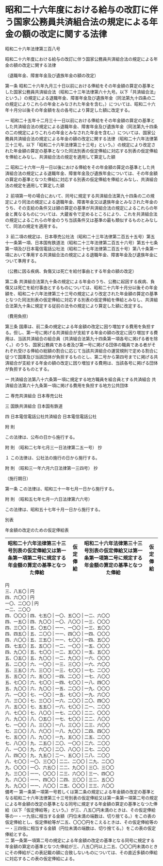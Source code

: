 # 昭和二十六年度における給与の改訂に伴う国家公務員共済組合法の規定による年金の額の改定に関する法律

昭和二十六年法律第三百八号

昭和二十六年度における給与の改訂に伴う国家公務員共済組合法の規定による年金の額の改定に関する法律

（退職年金、障害年金及び遺族年金の額の改定）

第一条 昭和二十六年九月三十日以前における俸給をその年金額の算定の基準とした国家公務員共済組合法（昭和二十三年法律第六十九号。以下「共済組合法」という。）の規定による退職年金、障害年金及び遺族年金（同法第九十四条の二の規定によりこれらの年金とみなされた年金を含む。）については、昭和二十六年十月分以後その年金額を左の各号により算定した額に改定する。

一 昭和二十五年十二月三十一日以前における俸給をその年金額の算定の基準とした共済組合法の規定による退職年金、障害年金及び遺族年金（同法第九十四条の二の規定によりこれらの年金とみなされた年金を含む。）については、国家公務員共済組合法の規定による年金の額の改定に関する法律（昭和二十六年法律第三十三号。以下「昭和二十六年法律第三十三号」という。）の規定により改定された年金額の算定の基準となつた同法別表の仮定俸給に対応する別表の仮定俸給を俸給とみなし、共済組合法の規定を適用して算定した額

二 昭和二十六年一月一日以後における俸給をその年金額の算定の基準とした共済組合法の規定による退職年金、障害年金及び遺族年金については、その年金額の算定の基準となつた俸給に対応する別表の仮定俸給を俸給とみなし、共済組合法の規定を適用して算定した額

２ 前項第一号の場合において、同号に規定する共済組合法第九十四条の二の規定により同法の規定による退職年金、障害年金又は遺族年金とみなされた年金のうち、その支給の条件又は額の算定の基準が共済組合法の規定によるこれらの年金と異なるものについては、大蔵省令で定めるところにより、これを共済組合法の規定によるこれらの年金のうち当該条件又は基準の最も類似するものとみなして、同法の規定を適用する。

３ 前二項の規定は、日本専売公社法（昭和二十三年法律第二百五十五号）第五十一条第一項、日本国有鉄道法（昭和二十三年法律第二百五十六号）第五十七条第一項及び日本電信電話公社法（昭和二十七年法律第二百五十号）第八十条第一項において準用する共済組合法の規定による退職年金、障害年金及び遺族年金について準用する。

（公務に因る疾病、負傷又は死亡を給付事由とする年金の額の改定）

第二条 共済組合法第九十条の規定による年金のうち、公務に起因する疾病、負傷又は死亡を給付事由とするものについては、昭和二十六年十月分以後その年金額を、昭和二十六年法律第三十三号の規定により改定された年金額の算定の基準となつた同法別表の仮定俸給に対応する別表の仮定俸給を俸給とみなし、共済組合法第九十条に規定する従前の法令の規定により算定した額に改定する。

（費用負担）

第三条 国庫は、前二条の規定による年金額の改定に因り増加する費用を負担する。但し、第一号に掲げる共済組合が支給する年金の額の改定に因り増加する費用は、当該共済組合の組合員（共済組合法第九十四条第一項各号に掲げる者を除く。）のうち、国家公務員である者及び第一号に掲げる団体の職員である者がそれぞれ受ける俸給の総額の割合に応じて当該共済組合の運営規則で定める割合に従つて国庫及び当該団体が負担するものとし、第二号から第四号までに掲げる共済組合が支給する年金の額の改定に因り増加する費用は、当該各号に掲げる団体が負担するものとする。

一 共済組合法第八十六条第一項に規定する地方職員を組合員とする共済組合 共済組合法第六十九条第一項に掲げる費用を負担する地方公共団体

二 専売共済組合 日本専売公社

三 国鉄共済組合 日本国有鉄道

四 日本電信電話公社共済組合 日本電信電話公社

附 則

この法律は、公布の日から施行する。

附 則 （昭和二七年七月三一日法律第二五一号） 抄

１ この法律は、公社法の施行の日から施行する。

附 則 （昭和三一年六月六日法律第一三四号） 抄

（施行期日）

第一条 この法律は、昭和三十一年七月一日から施行する。

附 則 （昭和五七年七月一六日法律第六六号）

この法律は、昭和五十七年十月一日から施行する。

別表

年金額の改定のための仮定俸給表

昭和二十六年法律第三十三号別表の仮定俸給又は第一条第一項第二号に規定する年金額の算定の基準となつた俸給 | 仮定俸給 | 昭和二十六年法律第三十三号別表の仮定俸給又は第一条第一項第二号に規定する年金額の算定の基準となつた俸給 | 仮定俸給  
---|---|---|---  
円  
三、八五〇 |  円  
四、六〇〇 |  円  
一〇、二〇〇 |  円  
一二、二〇〇  
四、〇〇〇 | 四、七五〇 | 一〇、五〇〇 | 一二、六〇〇  
四、一五〇 | 四、九〇〇 | 一〇、八〇〇 | 一三、〇〇〇  
四、三〇〇 | 五、〇五〇 | 一一、一〇〇 | 一三、五〇〇  
四、四五〇 | 五、二〇〇 | 一一、四〇〇 | 一四、〇〇〇  
四、六〇〇 | 五、三五〇 | 一一、七〇〇 | 一四、五〇〇  
四、七五〇 | 五、五〇〇 | 一二、一〇〇 | 一五、〇〇〇  
四、九〇〇 | 五、七〇〇 | 一二、五〇〇 | 一五、五〇〇  
五、〇五〇 | 五、九〇〇 | 一二、九〇〇 | 一六、〇〇〇  
五、二〇〇 | 六、一〇〇 | 一三、三〇〇 | 一六、六〇〇  
五、三五〇 | 六、三〇〇 | 一三、七〇〇 | 一七、二〇〇  
五、五〇〇 | 六、五〇〇 | 一四、二〇〇 | 一七、八〇〇  
五、七〇〇 | 六、七〇〇 | 一四、七〇〇 | 一八、四〇〇  
五、九〇〇 | 六、九〇〇 | 一五、二〇〇 | 一九、〇〇〇  
六、一〇〇 | 七、一〇〇 | 一五、七〇〇 | 一九、六〇〇  
六、三〇〇 | 七、三〇〇 | 一六、二〇〇 | 二〇、四〇〇  
六、五〇〇 | 七、五五〇 | 一六、七〇〇 | 二一、二〇〇  
六、七〇〇 | 七、八〇〇 | 一七、二〇〇 | 二二、〇〇〇  
六、九〇〇 | 八、〇五〇 | 一七、七〇〇 | 二二、八〇〇  
七、一〇〇 | 八、三〇〇 | 一八、三〇〇 | 二三、六〇〇  
七、三〇〇 | 八、六〇〇 | 一八、九〇〇 | 二四、四〇〇  
七、五〇〇 | 八、九〇〇 | 一九、五〇〇 | 二五、二〇〇  
七、八〇〇 | 九、二五〇 | 二〇、一〇〇 | 二六、二〇〇  
八、一〇〇 | 九、六〇〇 | 二〇、八〇〇 | 二七、二〇〇  
八、四〇〇 | 九、九五〇 | 二一、五〇〇 | 二八、二〇〇  
八、七〇〇 | 一〇、三〇〇 | 二二、二〇〇 | 二九、二〇〇  
九、〇〇〇 | 一〇、六五〇 | 二二、九〇〇 | 三〇、三〇〇  
九、三〇〇 | 一一、〇〇〇 | 二三、六〇〇 | 三一、四〇〇  
九、六〇〇 | 一一、四〇〇 | 二四、三〇〇 | 三二、五〇〇  
九、九〇〇 | 一一、八〇〇 | 二五、〇〇〇 | 三三、六〇〇  
備考一 第一条第一項第一号若しくは第二条の規定による年金額の改定の基準となる昭和二十六年法律第三十三号別表の仮定俸給又は第一条第一項第二号の規定による年金額の改定の基準となる同号に規定する年金額の算定の基準となつた俸給（以下「仮定俸給等」という。）が三、八五〇円未満のときは、その仮定俸給等の一・一九倍に相当する金額（円位未満の端数は、切り捨てる。）をこの表の仮定俸給とし、仮定俸給等が二五、〇〇〇円をこえるときは、その仮定俸給等の一・三四倍に相当する金額（円位未満の端数は、切り捨てる。）をこの表の仮定俸給とする。  
二 第一条第一項第二号の規定による年金額の改定の基準となる同号に規定する年金額の算定の基準となつた俸給が三、八五〇円以上二五、〇〇〇円未満のときにその俸給がこの表記載の額に合致しないものについては、その直近多額の俸給に対応するこの表の仮定俸給による。
